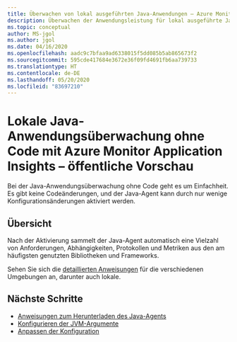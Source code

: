 ```yaml
---
title: Überwachen von lokal ausgeführten Java-Anwendungen – Azure Monitor Application Insights
description: Überwachen der Anwendungsleistung für lokal ausgeführte Java-Anwendungen, ohne die App zu instrumentieren. Verteilte Ablaufverfolgung und Anwendungszuordnung.
ms.topic: conceptual
author: MS-jgol
ms.author: jgol
ms.date: 04/16/2020
ms.openlocfilehash: aadc9c7bfaa9ad6338015f5dd085b5ab865673f2
ms.sourcegitcommit: 595cde417684e3672e36f09fd4691fb6aa739733
ms.translationtype: HT
ms.contentlocale: de-DE
ms.lasthandoff: 05/20/2020
ms.locfileid: "83697210"
---
```

# <a name="java-codeless-application-monitoring-on-premises---azure-monitor-application-insights---public-preview"></a>Lokale Java-Anwendungsüberwachung ohne Code mit Azure Monitor Application Insights – öffentliche Vorschau

Bei der Java-Anwendungsüberwachung ohne Code geht es um Einfachheit. Es gibt keine Codeänderungen, und der Java-Agent kann durch nur wenige Konfigurationsänderungen aktiviert werden.

## <a name="overview"></a>Übersicht

Nach der Aktivierung sammelt der Java-Agent automatisch eine Vielzahl von Anforderungen, Abhängigkeiten, Protokollen und Metriken aus den am häufigsten genutzten Bibliotheken und Frameworks.

Sehen Sie sich die [detaillierten Anweisungen](https://docs.microsoft.com/azure/azure-monitor/app/java-in-process-agent) für die verschiedenen Umgebungen an, darunter auch lokale.

 ## <a name="next-steps"></a>Nächste Schritte

* [Anweisungen zum Herunterladen des Java-Agents](https://docs.microsoft.com/azure/azure-monitor/app/java-in-process-agent)
* [Konfigurieren der JVM-Argumente](https://github.com/microsoft/ApplicationInsights-Java/wiki/3.0-Preview:-Tips-for-updating-your-JVM-args)
* [Anpassen der Konfiguration](https://github.com/microsoft/ApplicationInsights-Java/wiki/3.0-Preview:-Configuration-Options)